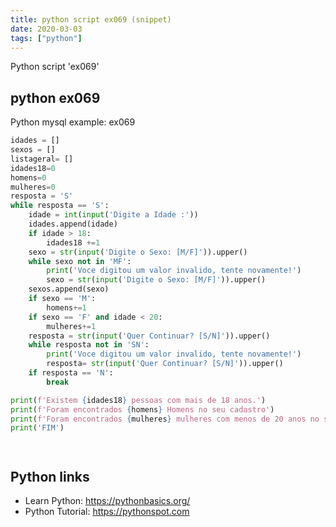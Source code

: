 ```yaml
---
title: python script ex069 (snippet)
date: 2020-03-03
tags: ["python"]
---
```

Python script 'ex069'


## python ex069

Python mysql example: ex069

```python
idades = []
sexos = []
listageral= []
idades18=0
homens=0
mulheres=0
resposta = 'S'
while resposta == 'S':
    idade = int(input('Digite a Idade :'))
    idades.append(idade)
    if idade > 18:
        idades18 +=1
    sexo = str(input('Digite o Sexo: [M/F]')).upper()
    while sexo not in 'MF':
        print('Voce digitou um valor invalido, tente novamente!')
        sexo = str(input('Digite o Sexo: [M/F]')).upper()
    sexos.append(sexo)
    if sexo == 'M':
        homens+=1
    if sexo == 'F' and idade < 20:
        mulheres+=1
    resposta = str(input('Quer Continuar? [S/N]')).upper()
    while resposta not in 'SN':
        print('Voce digitou um valor invalido, tente novamente!')
        resposta= str(input('Quer Continuar? [S/N]')).upper()
    if resposta == 'N':
        break

print(f'Existem {idades18} pessoas com mais de 18 anos.')
print(f'Foram encontrados {homens} Homens no seu cadastro')
print(f'Foram encontrados {mulheres} mulheres com menos de 20 anos no seu cadastro')
print('FIM')




```

## Python links

- Learn Python: https://pythonbasics.org/
- Python Tutorial: https://pythonspot.com
